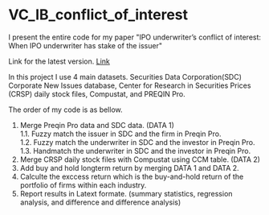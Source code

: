 # VC_IB_conflict_of_interest
I present the entire code for my paper "IPO underwriter’s conflict of interest: When IPO underwriter has stake of the issuer"

Link for the latest version. [Link](https://utexas.box.com/s/inhpuzf7pvf7fum577v656q6k8jud1ji)

In this project I use 4 main datasets. Securities Data Corporation(SDC) Corporate New Issues database, Center for Research in Securities Prices (CRSP) daily stock files, Compustat, and PREQIN Pro. 

The order of my code is as bellow. 

1. Merge Preqin Pro data and SDC data. (DATA 1) \
   1.1. Fuzzy match the issuer in SDC and the firm in Preqin Pro. \
   1.2. Fuzzy match the underwriter in SDC and the investor in Preqin Pro. \
   1.3. Handmatch the underwriter in SDC and the investor in Preqin Pro. 
2. Merge CRSP daily stock files with Compustat using CCM table. (DATA 2)
3. Add buy and hold longterm return by merging DATA 1 and DATA 2.
4. Calculte the exccess return which is the buy-and-hold return of the portfolio of firms within each industry.
5. Report results in Latext formate. (summary statistics, regression analysis, and difference and difference analysis)
